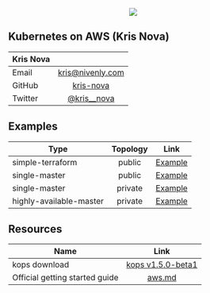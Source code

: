 <p align="center">
  <img src="https://raw.githubusercontent.com/kubernetes/kops/master/docs/img/k8s-aws.png"> </image>
</p>


## Kubernetes on AWS (Kris Nova)

| Kris Nova              |                                              |                                          
| ---------------------- |:-------------------------------------------: |
| Email                  | [kris@nivenly.com](mailto:kris@nivenly.com)  |
| GitHub                 | [kris-nova](https://github.com/kris-nova)    |
| Twitter                | [@kris__nova](https://twitter.com/Kris__Nova)|


## Examples

| Type                   | Topology      | Link                                         |                                           
| ---------------------- |:-------------:| -------------------------------------------- |
| simple-terraform       | public        | [Example](simple-terraform-public/README.md) |
| single-master          | public        | [Example](single-master-public/README.md)    |
| single-master          | private       | [Example](single-master-private/README.md)   |
| highly-available-master| private       | [Example](ha-master-private/README.md)       |

## Resources

| Name                           |  Link                                                                        |                                          
| ------------------------------ |:--------------------------------------------------------------------------------:|
| kops download                  | [kops v1.5.0-beta1](https://github.com/kubernetes/kops/releases/tag/1.5.0-beta1)|
| Official getting started guide | [aws.md](https://github.com/kubernetes/kops/blob/master/docs/aws.md)



